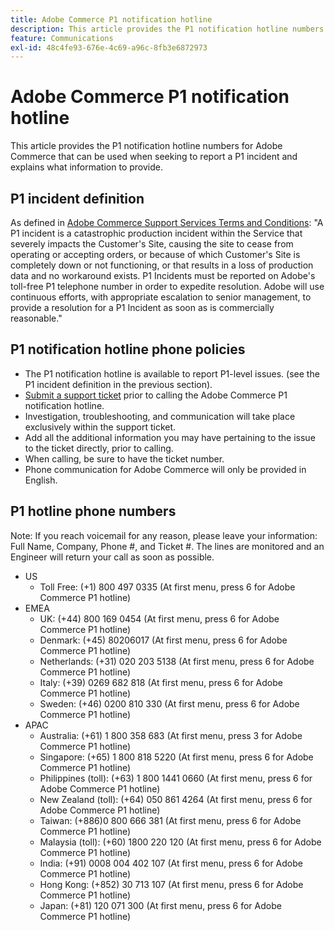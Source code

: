```yaml
---
title: Adobe Commerce P1 notification hotline
description: This article provides the P1 notification hotline numbers for Adobe Commerce that can be used when seeking to report a P1 incident and explains what information to provide.
feature: Communications
exl-id: 48c4fe93-676e-4c69-a96c-8fb3e6872973
---
```

# Adobe Commerce P1 notification hotline

This article provides the P1 notification hotline numbers for Adobe Commerce that can be used when seeking to report a P1 incident and explains what information to provide.

## P1 incident definition

As defined in [Adobe Commerce Support Services Terms and Conditions](https://www.adobe.com/content/dam/cc/en/legal/terms/enterprise/pdfs/Magento-Support-Services-Terms-and-Conditions.pdf): "A P1 incident is a catastrophic production incident within the Service that severely impacts the Customer's Site, causing the site to cease from operating or accepting orders, or because of which Customer's Site is completely down or not functioning, or that results in a loss of production data and no workaround exists. P1 Incidents must be reported on Adobe's toll-free P1 telephone number in order to expedite resolution. Adobe will use continuous efforts, with appropriate escalation to senior management, to provide a resolution for a P1 Incident as soon as is commercially reasonable."

## P1 notification hotline phone policies

* The P1 notification hotline is available to report P1-level issues. (see the P1 incident definition in the previous section).
* [Submit a support ticket](https://experienceleague.adobe.com/docs/commerce-knowledge-base/kb/help-center-guide/magento-help-center-user-guide.html?lang=en#submit-ticket) prior to calling the Adobe Commerce P1 notification hotline.
* Investigation, troubleshooting, and communication will take place exclusively within the support ticket.
* Add all the additional information you may have pertaining to the issue to the ticket directly, prior to calling.
* When calling, be sure to have the ticket number.
* Phone communication for Adobe Commerce will only be provided in English.

## P1 hotline phone numbers

Note: If you reach voicemail for any reason, please leave your information: Full Name, Company, Phone #, and Ticket #. The lines are monitored and an Engineer will return your call as soon as possible.

* US
  * Toll Free: (+1) 800 497 0335 (At first menu, press 6 for Adobe Commerce P1 hotline)
* EMEA
  * UK: (+44) 800 169 0454 (At first menu, press 6 for Adobe Commerce P1 hotline)
  * Denmark: (+45) 80206017 (At first menu, press 6 for Adobe Commerce P1 hotline)
  * Netherlands: (+31) 020 203 5138 (At first menu, press 6 for Adobe Commerce P1 hotline)
  * Italy: (+39) 0269 682 818 (At first menu, press 6 for Adobe Commerce P1 hotline)
  * Sweden: (+46) 0200 810 330 (At first menu, press 6 for Adobe Commerce P1 hotline)
* APAC
  * Australia: (+61) 1 800 358 683 (At first menu, press 3 for Adobe Commerce P1 hotline)
  * Singapore: (+65) 1 800 818 5220 (At first menu, press 6 for Adobe Commerce P1 hotline)
  * Philippines (toll): (+63) 1 800 1441 0660 (At first menu, press 6 for Adobe Commerce P1 hotline)
  * New Zealand (toll): (+64) 050 861 4264 (At first menu, press 6 for Adobe Commerce P1 hotline)
  * Taiwan: (+886)0 800 666 381 (At first menu, press 6 for Adobe Commerce P1 hotline)
  * Malaysia (toll): (+60) 1800 220 120 (At first menu, press 6 for Adobe Commerce P1 hotline)
  * India: (+91) 0008 004 402 107 (At first menu, press 6 for Adobe Commerce P1 hotline)
  * Hong Kong: (+852) 30 713 107 (At first menu, press 6 for Adobe Commerce P1 hotline)
  * Japan: (+81) 120 071 300 (At first menu, press 6 for Adobe Commerce P1 hotline)
